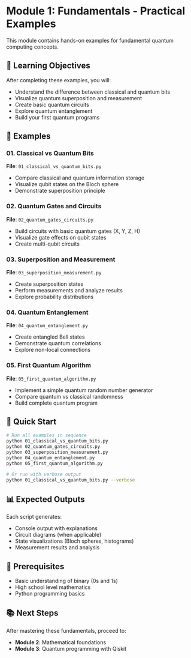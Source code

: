 # Module 1: Fundamentals - Practical Examples

This module contains hands-on examples for fundamental quantum computing concepts.

## 🎯 Learning Objectives

After completing these examples, you will:
- Understand the difference between classical and quantum bits
- Visualize quantum superposition and measurement
- Create basic quantum circuits
- Explore quantum entanglement
- Build your first quantum programs

## 📝 Examples

### 01. Classical vs Quantum Bits
**File**: `01_classical_vs_quantum_bits.py`
- Compare classical and quantum information storage
- Visualize qubit states on the Bloch sphere
- Demonstrate superposition principle

### 02. Quantum Gates and Circuits  
**File**: `02_quantum_gates_circuits.py`
- Build circuits with basic quantum gates (X, Y, Z, H)
- Visualize gate effects on qubit states
- Create multi-qubit circuits

### 03. Superposition and Measurement
**File**: `03_superposition_measurement.py`
- Create superposition states
- Perform measurements and analyze results
- Explore probability distributions

### 04. Quantum Entanglement
**File**: `04_quantum_entanglement.py`
- Create entangled Bell states
- Demonstrate quantum correlations
- Explore non-local connections

### 05. First Quantum Algorithm
**File**: `05_first_quantum_algorithm.py`
- Implement a simple quantum random number generator
- Compare quantum vs classical randomness
- Build complete quantum program

## 🚀 Quick Start

```bash
# Run all examples in sequence
python 01_classical_vs_quantum_bits.py
python 02_quantum_gates_circuits.py
python 03_superposition_measurement.py
python 04_quantum_entanglement.py
python 05_first_quantum_algorithm.py

# Or run with verbose output
python 01_classical_vs_quantum_bits.py --verbose
```

## 📊 Expected Outputs

Each script generates:
- Console output with explanations
- Circuit diagrams (when applicable)
- State visualizations (Bloch spheres, histograms)
- Measurement results and analysis

## 🔧 Prerequisites

- Basic understanding of binary (0s and 1s)
- High school level mathematics
- Python programming basics

## 📚 Next Steps

After mastering these fundamentals, proceed to:
- **Module 2**: Mathematical foundations
- **Module 3**: Quantum programming with Qiskit
